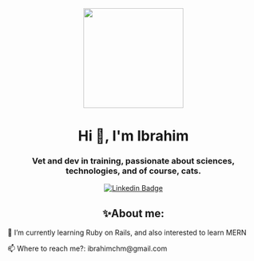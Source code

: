 <div id="header" align="center">
    <img src="https://media.giphy.com/media/3oKIPnAiaMCws8nOsE/giphy.gif" width="200" />
    <h1 align="center">Hi &#128406;, I'm Ibrahim</h1>
    <h3 align="center">Vet and dev in training, passionate about sciences, technologies, and of course, cats.</h3>
</div>
<div id="badges" align="center">
    <a href="https://www.linkedin.com/in/ibrahim-chaaban-medina">
        <img src="https://img.shields.io/badge/LinkedIn-0077B5?style=for-the-badge&logo=linkedin&logoColor=white"
        alt="Linkedin Badge" />
    </a>
</div>

<div><h2 align="center">✨About me: </h2>
    <p>🌱 I’m currently learning Ruby on Rails, and also interested to learn MERN</p>
    <p>📫 Where to reach me?: ibrahimchm@gmail.com</p>
</div>
